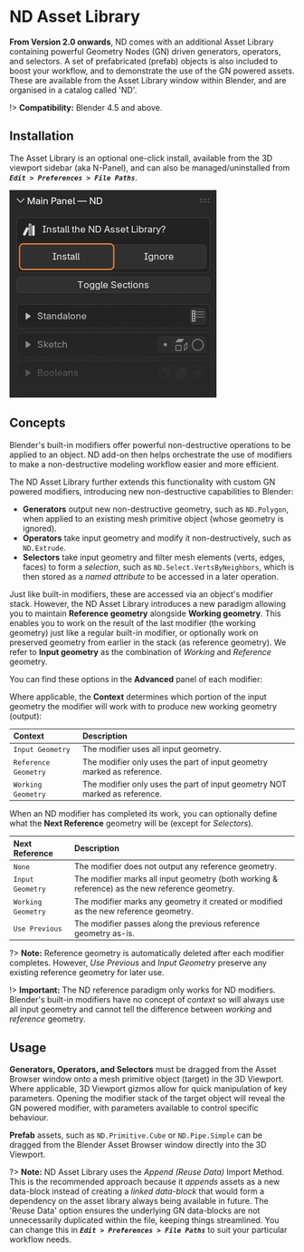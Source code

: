# ND Asset Library

**From Version 2.0 onwards**, ND comes with an additional Asset Library containing powerful Geometry Nodes (GN) driven generators, operators, and selectors. A set of prefabricated (prefab) objects is also included to boost your workflow, and to demonstrate the use of the GN powered assets. These are available from the Asset Library window within Blender, and are organised in a catalog called 'ND'.

!> **Compatibility:** Blender 4.5 and above.

## Installation

The Asset Library is an optional one-click install, available from the 3D viewport sidebar (aka N-Panel), and can also be managed/uninstalled from **_`Edit > Preferences > File Paths`_**.

![Install Asset Library](../_media/install-asset-library.jpg)

## Concepts

Blender's built-in modifiers offer powerful non-destructive operations to be applied to an object. ND add-on then helps orchestrate the use of modifiers to make a non-destructive modeling workflow easier and more efficient.

The ND Asset Library further extends this functionality with custom GN powered modifiers, introducing new non-destructive capabilities to Blender:

- **Generators** output new non-destructive geometry, such as `ND.Polygon`, when applied to an existing mesh primitive object (whose geometry is ignored).
- **Operators** take input geometry and modify it non-destructively, such as `ND.Extrude`.
- **Selectors** take input geometry and filter mesh elements (verts, edges, faces) to form a _selection_, such as `ND.Select.VertsByNeighbors`, which is then stored as a _named attribute_ to be accessed in a later operation.

Just like built-in modifiers, these are accessed via an object's modifier stack. However, the ND Asset Library introduces a new paradigm allowing you to maintain **Reference geometry** alongside **Working geometry**. This enables you to work on the result of the last modifier (the working geometry) just like a regular built-in modifier, or optionally work on preserved geometry from earlier in the stack (as reference geometry). We refer to **Input geometry** as the combination of _Working_ and _Reference_ geometry.

You can find these options in the **Advanced** panel of each modifier:

Where applicable, the **Context** determines which portion of the input geometry the modifier will work with to produce new working geometry (output):

| Context | Description |
| :--- | :--- |
| `Input Geometry` | The modifier uses all input geometry. |
| `Reference Geometry` | The modifier only uses the part of input geometry marked as reference. |
| `Working Geometry` | The modifier only uses the part of input geometry NOT marked as reference. |

When an ND modifier has completed its work, you can optionally define what the **Next Reference** geometry will be (except for _Selectors_).

| Next Reference | Description |
| :--- | :--- |
| `None` | The modifier does not output any reference geometry. |
| `Input Geometry` | The modifier marks all input geometry (both working & reference) as  the new reference geometry. |
| `Working Geometry` | The modifier marks any geometry it created or modified as the new  reference geometry. |
| `Use Previous` | The modifier passes along the previous reference geometry as-is. |

?> **Note:** Reference geometry is automatically deleted after each modifier completes. However, _Use Previous_ and _Input Geometry_ preserve any existing reference geometry for later use.

!> **Important:** The ND reference paradigm only works for ND modifiers. Blender's built-in modifiers have no concept of _context_ so will always use all input geometry and cannot tell the difference between _working_ and _reference_ geometry.

## Usage

**Generators, Operators, and Selectors** must be dragged from the Asset Browser window onto a mesh primitive object (target) in the 3D Viewport. Where applicable, 3D Viewport gizmos allow for quick manipulation of key parameters. Opening the modifier stack of the target object will reveal the GN powered modifier, with parameters available to control specific behaviour.

**Prefab** assets, such as `ND.Primitive.Cube` or `ND.Pipe.Simple` can be dragged from the Blender Asset Browser window directly into the 3D Viewport.

?> **Note:** ND Asset Library uses the _Append (Reuse Data)_ Import Method. This is the recommended approach because it _appends_ assets as a new data-block instead of creating a _linked data-block_ that would form a  dependency on the asset library always being available in future. The 'Reuse Data' option ensures the underlying GN data-blocks are not unnecessarily duplicated within the file, keeping things streamlined. You can change this in **_`Edit > Preferences > File Paths`_** to suit your particular workflow needs.